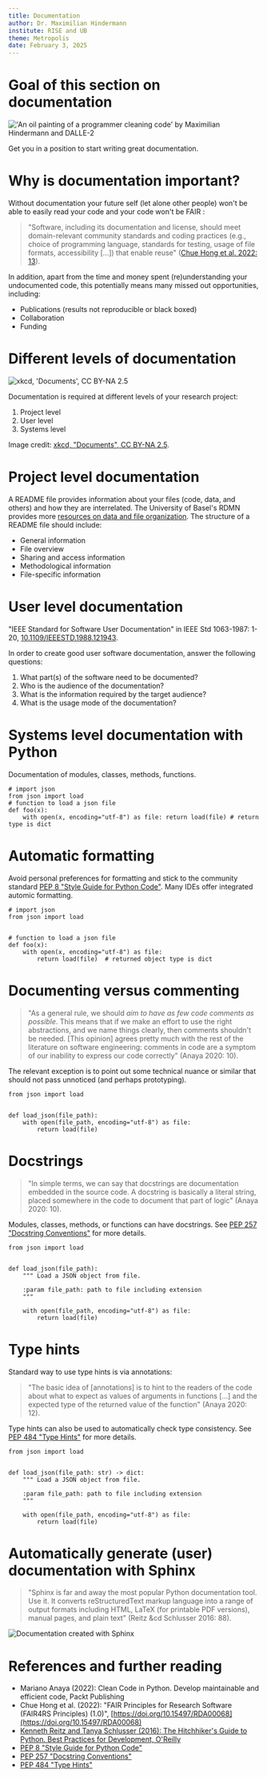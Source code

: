 ```yaml
---
title: Documentation
author: Dr. Maximilian Hindermann
institute: RISE and UB
theme: Metropolis
date: February 3, 2025
---
```


# Goal of this section on documentation

![](images/title_image.png "'An oil painting of a programmer cleaning code' by Maximilian Hindermann and DALLE-2")

Get you in a position to start writing great documentation.

# Why is documentation important?

Without documentation your future self (let alone other people) won't be able to easily read your code and your code won't be FAIR : 

> "Software, including its documentation and license, should meet domain-relevant community
standards and coding practices (e.g., choice of programming language, standards for testing,
usage of file formats, accessibility [...]) that enable reuse" ([Chue Hong et al. 2022: 13](https://doi.org/10.15497/RDA00068)).

In addition, apart from the time and money spent (re)understanding your undocumented code, this potentially means many missed out opportunities, including:

- Publications (results not reproducible or black boxed)
- Collaboration
- Funding

# Different levels of documentation

![](images/documents.png "xkcd, 'Documents', CC BY-NA 2.5")

Documentation is required at different levels of your research project:

1. Project level
2. User level
3. Systems level

Image credit: [xkcd, "Documents", CC BY-NA 2.5](https://xkcd.com/1459/).

# Project level documentation

A README file provides information about your files (code, data, and others) and how they are interrelated. The University of Basel's RDMN provides more [resources on data and file organization](https://researchdata.unibas.ch/en/planning/data-organisation/). The structure of a README file should include:

- General information
- File overview
- Sharing and access information
- Methodological information
- File-specific information

# User level documentation

"IEEE Standard for Software User Documentation" in IEEE Std 1063-1987: 1-20, [10.1109/IEEESTD.1988.121943](https://doi.org/10.1109/IEEESTD.1988.121943).

In order to create good user software documentation, answer the following questions:

1. What part(s) of the software need to be documented?
2. Who is the audience of the documentation? 
3. What is the information required by the target audience?
4. What is the usage mode of the documentation?

# Systems level documentation with Python

Documentation of modules, classes, methods, functions.
```
# import json
from json import load
# function to load a json file
def foo(x):
    with open(x, encoding="utf-8") as file: return load(file) # return type is dict
```

# Automatic formatting

Avoid personal preferences for formatting and stick to the community standard [PEP 8 "Style Guide for Python Code"](https://peps.python.org/pep-0008/). Many IDEs offer integrated automic formatting.

```
# import json
from json import load


# function to load a json file
def foo(x):
    with open(x, encoding="utf-8") as file: 
        return load(file)  # returned object type is dict
```

# Documenting versus commenting

> "As a general rule, we should _aim to have as few code comments as possible_. This means that if we make an effort to use the right abstractions, and we name things clearly, then comments shouldn't be needed. [This opinion] agrees pretty much with the rest of the literature on software engineering: comments in code are a symptom of our inability to express our code correctly" (Anaya 2020: 10).

The relevant exception is to point out some technical nuance or similar that should not pass unnoticed (and perhaps prototyping). 

```
from json import load


def load_json(file_path):
    with open(file_path, encoding="utf-8") as file:
        return load(file)
```

# Docstrings

> "In simple terms, we can say that docstrings are documentation embedded in the source code. A docstring is basically a literal string, placed somewhere in the code to document that part of logic" (Anaya 2020: 10).

Modules, classes, methods, or functions can have docstrings. See [PEP 257 "Docstring Conventions"](https://peps.python.org/pep-0257/) for more details.

```
from json import load


def load_json(file_path):
    """ Load a JSON object from file.

    :param file_path: path to file including extension
    """

    with open(file_path, encoding="utf-8") as file:
        return load(file)
```


# Type hints

Standard way to use type hints is via annotations:

> "The basic idea of [annotations] is to hint to the readers of the code about what to expect as values of arguments in functions [...] and the expected type of the returned value of the function" (Anaya 2020: 12).

Type hints can also be used to automatically check type consistency. See [PEP 484 "Type Hints"](https://peps.python.org/pep-0484/) for more details.

```
from json import load


def load_json(file_path: str) -> dict:
    """ Load a JSON object from file.

    :param file_path: path to file including extension
    """

    with open(file_path, encoding="utf-8") as file:
        return load(file)
```

# Automatically generate (user) documentation with Sphinx

> "Sphinx is far and away the most popular Python documentation tool. Use it. It converts reStructuredText markup language into a range of output formats including HTML, LaTeX (for printable PDF versions), manual pages, and plain text" (Reitz &cd Schlusser 2016: 88).

 ![](images/sphinx.png "Documentation created with Sphinx")
 
# References and further reading

- Mariano Anaya (2022): Clean Code in Python. Develop maintainable and efficient code, Packt Publishing
- Chue Hong et al. (2022): "FAIR Principles for Research Software (FAIR4RS Principles) (1.0)", [https://doi.org/10.15497/RDA00068](https://doi.org/10.15497/RDA00068)
- [Kenneth Reitz and Tanya Schlusser (2016): The Hitchhiker's Guide to Python. Best Practices for Development, O'Reilly](https://docs.python-guide.org/)
- [PEP 8 "Style Guide for Python Code"](https://peps.python.org/pep-0008/)
- [PEP 257 "Docstring Conventions"](https://peps.python.org/pep-0257/)
- [PEP 484 "Type Hints"](https://peps.python.org/pep-0484/)
